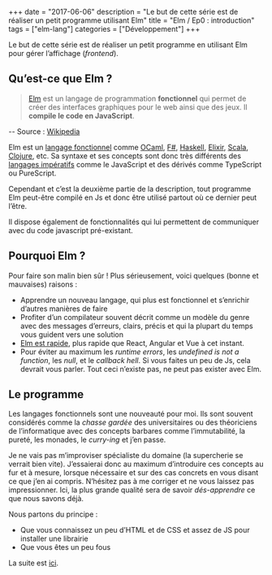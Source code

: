+++
date = "2017-06-06"
description = "Le but de cette série est de réaliser un petit programme utilisant Elm"
title = "Elm / Ep0 : introduction"
tags = ["elm-lang"]
categories = ["Développement"]
+++

Le but de cette série est de réaliser un petit programme en utilisant Elm pour gérer l’affichage (_frontend_).

## Qu’est-ce que Elm ?

> [Elm](http://elm-lang.org/) est un langage de programmation **fonctionnel** qui permet de créer des interfaces graphiques pour le web ainsi que des jeux. Il **compile le code en JavaScript**.

-- Source : [Wikipedia](https://fr.wikipedia.org/wiki/Elm_(langage))

Elm est un [langage fonctionnel](https://fr.wikipedia.org/wiki/Programmation_fonctionnelle) comme [OCaml](https://fr.wikipedia.org/wiki/OCaml), [F\#](https://fr.wikipedia.org/wiki/F_sharp), [Haskell](https://fr.wikipedia.org/wiki/Haskell), [Elixir](https://fr.wikipedia.org/wiki/Elixir_(langage)), [Scala](https://fr.wikipedia.org/wiki/Scala_(langage)), [Clojure](https://fr.wikipedia.org/wiki/Clojure), etc. Sa syntaxe et ses concepts sont donc très différents des [langages impératifs](https://fr.wikipedia.org/wiki/Programmation_imp%C3%A9rative) comme le JavaScript et des dérivés comme TypeScript ou PureScript.

Cependant et c’est la deuxième partie de la description, tout programme Elm peut-être compilé en Js et donc être utilisé partout où ce dernier peut l’être.

Il dispose également de fonctionnalités qui lui permettent de communiquer avec du code javascript pré-existant.

## Pourquoi Elm ?

Pour faire son malin bien sûr ! Plus sérieusement, voici quelques (bonne et mauvaises) raisons :

- Apprendre un nouveau langage, qui plus est fonctionnel et s’enrichir d’autres manières de faire
- Profiter d’un compilateur souvent décrit comme un modèle du genre avec des messages d’erreurs, clairs, précis et qui la plupart du temps vous guident vers une solution
- [Elm est rapide](http://elm-lang.org/blog/blazing-fast-html-round-two), plus rapide que React, Angular et Vue à cet instant.
- Pour éviter au maximum les _runtime errors_, les _undefined is not a function_, les _null_, et le _callback hell_. Si vous faites un peu de Js, cela devrait vous parler. Tout ceci n’existe pas, ne peut pas exister avec Elm.

## Le programme

Les langages fonctionnels sont une nouveauté pour moi. Ils sont souvent considérés comme la _chasse gardée_ des universitaires ou des théoriciens de l’informatique avec des concepts barbares comme l’immutabilité, la pureté, les monades, le _curry-ing_ et j’en passe.

Je ne vais pas m’improviser spécialiste du domaine (la supercherie se verrait bien vite). J’essaierai donc au maximum d’introduire ces concepts au fur et à mesure, lorsque nécessaire et sur des cas concrets en vous disant ce que j’en ai compris. N’hésitez pas à me corriger et ne vous laissez pas impressionner. Ici, la plus grande qualité sera de savoir _dés-apprendre_ ce que nous savons déjà.

Nous partons du principe :

* Que vous connaissez un peu d’HTML et de CSS et assez de JS pour installer une librairie
* Que vous êtes un peu fous

La suite est [ici](/elm-/-ep1--un-premier-programme-avec-elm/).
